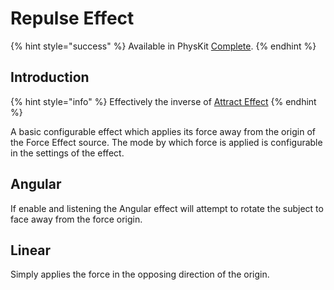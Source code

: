 # Repulse Effect

{% hint style="success" %}
Available in PhysKit [Complete](https://prf.hn/l/rpoyznk).
{% endhint %}

## Introduction

{% hint style="info" %}
Effectively the inverse of [Attract Effect](attract-effect.md)
{% endhint %}

A basic configurable effect which applies its force away from the origin of the Force Effect source. The mode by which force is applied is configurable in the settings of the effect.

## Angular

If enable and listening the Angular effect will attempt to rotate the subject to face away from the force origin.

## Linear

Simply applies the force in the opposing direction of the origin.
